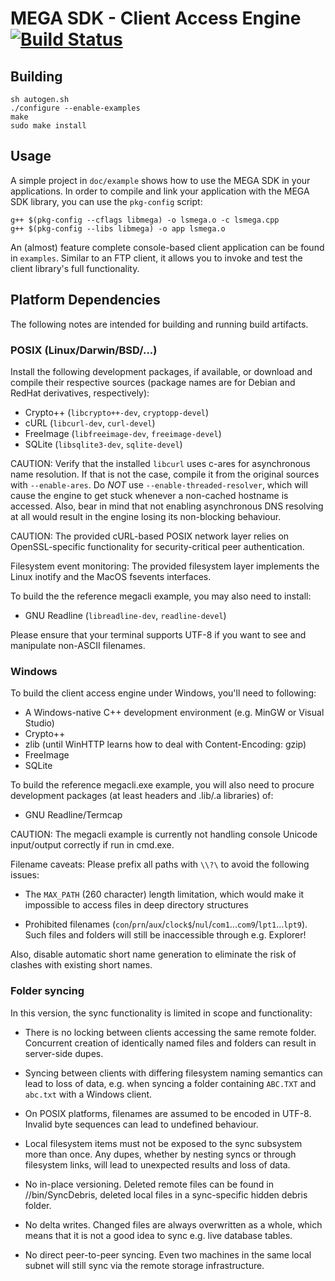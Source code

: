 # MEGA SDK - Client Access Engine  [![Build Status](https://travis-ci.org/meganz/sdk2.svg)](https://travis-ci.org/meganz/sdk2)

Building
--------

    sh autogen.sh
    ./configure --enable-examples
    make
    sudo make install

Usage
-----

A simple project in `doc/example` shows how to use the MEGA SDK
in your applications.  In order to compile and link your
application with the MEGA SDK library, you can use the `pkg-config` script:

    g++ $(pkg-config --cflags libmega) -o lsmega.o -c lsmega.cpp
    g++ $(pkg-config --libs libmega) -o app lsmega.o

An (almost) feature complete console-based client application can be found
in `examples`. Similar to an FTP client, it allows you to invoke and test
the client library's full functionality.


Platform Dependencies
---------------------

The following notes are intended for building and running build
artifacts.


### POSIX (Linux/Darwin/BSD/...)

Install the following development packages, if available, or download
and compile their respective sources (package names are for
Debian and RedHat derivatives, respectively):

* Crypto++ (`libcrypto++-dev`, `cryptopp-devel`)
* cURL (`libcurl-dev`, `curl-devel`)
* FreeImage (`libfreeimage-dev`, `freeimage-devel`)
* SQLite (`libsqlite3-dev`, `sqlite-devel`)

CAUTION: Verify that the installed `libcurl` uses c-ares for
asynchronous name resolution.  If that is not the case, compile it
from the original sources with `--enable-ares`.  Do *NOT* use
`--enable-threaded-resolver`, which will cause the engine to get
stuck whenever a non-cached hostname is accessed. Also, bear in mind
that not enabling asynchronous DNS resolving at all would result in
the engine losing its non-blocking behaviour.

CAUTION: The provided cURL-based POSIX network layer relies on
OpenSSL-specific functionality for security-critical peer authentication.

Filesystem event monitoring: The provided filesystem layer implements
the Linux inotify and the MacOS fsevents interfaces.

To build the the reference megacli example, you may also need to install:

* GNU Readline (`libreadline-dev`, `readline-devel`)

Please ensure that your terminal supports UTF-8 if you want to see and
manipulate non-ASCII filenames.


### Windows

To build the client access engine under Windows, you'll need to following:

* A Windows-native C++ development environment (e.g. MinGW or Visual Studio)
* Crypto++
* zlib (until WinHTTP learns how to deal with Content-Encoding: gzip)
* FreeImage
* SQLite

To build the reference megacli.exe example, you will also need to procure
development packages (at least headers and .lib/.a libraries) of:

* GNU Readline/Termcap

CAUTION: The megacli example is currently not handling console Unicode
input/output correctly if run in cmd.exe.

Filename caveats: Please prefix all paths with `\\?\` to avoid the following
issues:

* The `MAX_PATH` (260 character) length limitation, which would make it
impossible to access files in deep directory structures

* Prohibited filenames (`con`/`prn`/`aux`/`clock$`/`nul`/`com1`...`com9`/`lpt1`...`lpt9`).
Such files and folders will still be inaccessible through e.g. Explorer!

Also, disable automatic short name generation to eliminate the risk of
clashes with existing short names.


### Folder syncing

In this version, the sync functionality is limited in scope and functionality:

* There is no locking between clients accessing the same remote folder.
Concurrent creation of identically named files and folders can result in
server-side dupes.

* Syncing between clients with differing filesystem naming semantics can
lead to loss of data, e.g. when syncing a folder containing `ABC.TXT` and
`abc.txt` with a Windows client.

* On POSIX platforms, filenames are assumed to be encoded in UTF-8. Invalid
byte sequences can lead to undefined behaviour.

* Local filesystem items must not be exposed to the sync subsystem more
than once. Any dupes, whether by nesting syncs or through filesystem links,
will lead to unexpected results and loss of data.

* No in-place versioning. Deleted remote files can be found in
//bin/SyncDebris, deleted local files in a sync-specific hidden debris
folder.

* No delta writes. Changed files are always overwritten as a whole, which
means that it is not a good idea to sync e.g. live database tables.

* No direct peer-to-peer syncing. Even two machines in the same local subnet
will still sync via the remote storage infrastructure.
